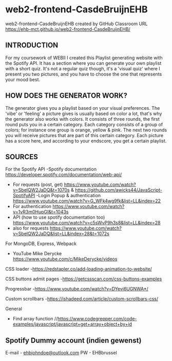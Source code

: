 # web2-frontend-CasdeBruijnEHB
web2-frontend-CasdeBruijnEHB created by GitHub Classroom
URL
https://ehb-mct.github.io/web2-frontend-CasdeBruijnEHB/

INTRODUCTION
------------

For my coursework of WEBII I created this Playlist generating website with the Spotify API. It has a section where you can generate your own playlist with a short quiz. It's not a regular quiz though, it's a 'visual quiz' where I present you two pictures, and you have to choose the one that represents your mood best.

HOW DOES THE GENERATOR WORK?
------------

The generator gives you a playlist based on your visual preferences. The 'vibe' or 'feeling' a picture gives is usually based on color a lot, that's why the generator also works with colors.
It consists of three rounds, the first round puts you in a certain category. Each category consists of a group of colors; for instance one group is orange, yellow & pink. 
The next two rounds you will receive pictures that are part of this certain category. Each picture has a score here, and according to your endscore, you get a certain playlist.

SOURCES
------------

For the Spotify API
-Spotify documentation https://developer.spotify.com/documentation/web-api/
- For requests (post, get) https://www.youtube.com/watch?v=SbelQW2JaDQ&t=1070s & https://github.com/awicks44/JavaScript-SpotifyAPI
-Login Popup & authentication https://www.youtube.com/watch?v=G_WFk4wg9fk&list=LL&index=22
- For authentication https://www.youtube.com/watch?v=1vR3m0HupGI&t=1043s
- API (how to use spotify documentation too) https://www.youtube.com/watch?v=c5sWvP9h3s8&list=LL&index=28
- also for requests https://www.youtube.com/watch?v=SbelQW2JaDQ&list=LL&index=28&t=1072s

For MongoDB, Express, Webpack
- YouTube Mike Derycke https://www.youtube.com/c/MikeDerycke/videos

CSS loader
-https://redstapler.co/add-loading-animation-to-website/

CSS buttons admit pages
-https://getcssscan.com/css-buttons-examples

Progressbar
-https://www.youtube.com/watch?v=DYevj6UGNWA*/

Custom scrollbars
-https://ishadeed.com/article/custom-scrollbars-css/

General
- Find array function //https://www.codegrepper.com/code-examples/javascript/javascript+get+array+object+by+id



Spotify Dummy account (indien gewenst)
------------
E-mail - ehbjohndoe@outlook.com
PW - EHBbrussel
